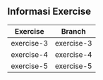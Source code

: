 ## Informasi Exercise

| Exercise   | Branch     |
| ---------- | ---------- |
| exercise-3 | exercise-3 |
| exercise-4 | exercise-4 |
| exercise-5 | exercise-5 |
